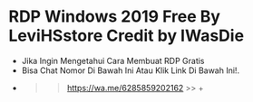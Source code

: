 # RDP Windows 2019 Free By LeviHSstore Credit by IWasDie

+ Jika Ingin Mengetahui Cara Membuat RDP Gratis
+ Bisa Chat Nomor Di Bawah Ini Atau Klik Link Di Bawah Ini!.
+ >> https://wa.me/6285859202162 >> +
